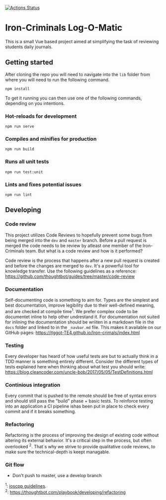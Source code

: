[![Actions Status](https://github.com/itggot-TE4/TE4/workflows/tests/badge.svg)](https://github.com/itggot-TE4/Yala/actions)

# Iron-Criminals Log-O-Matic

This is a small Vue based project aimed at simplifying the task of reviewing students daily journals.

## Getting started

After cloning the repo you will need to navigate into the `lib` folder from where you will need to run the following command.

```text
npm install
```

To get it running you can then use one of the following commands, depending on you intentions.

### Hot-reloads for development

```text
npm run serve
```

### Compiles and minifies for production

```text
npm run build
```

### Runs all unit tests

```text
npm run test:unit
```

### Lints and fixes potential issues

```text
npm run lint
```

## Developing

### Code review

This project utilizes Code Reviews to hopefully prevent some bugs from being merged into the `dev` and `master` branch.
Before a pull request is merged the code needs to be review by atleast one member of the Iron-Criminals team. But what is a code review and how is it performed?

Code review is the process that happens after a new pull request is created and before the changes are merged to `dev`. It's a powerful tool for knowledge transfer. Use the following guidelines as a reference: https://github.com/thoughtbot/guides/tree/master/code-review

### Documentation

Self-documenting code is something to aim for. Types are the simplest and best documentation, improve legibility due to their well-defined meaning, and are checked at compile time<sup>1</sup>. We prefer complex code to be documentet inline to help other undrestand it. For documentation not suited for inlining the documentation should be wriiten in a markdown file in the `docs` folder and linked to in the `_navbar.md` file. This makes it available on our GitHub pages: <https://itggot-TE4.github.io/Iron-crimals/index.html>

### Testing

Every developer has heard of how useful tests are but to actually think in a TDD manner is something entirely different. Consider the different types of tests explained here when thinking about what test you should write: <https://blog.cleancoder.com/uncle-bob/2017/05/05/TestDefinitions.html>

### Continious integration

Every commit that is pushed to the remote should be free of syntax errors and should still pass the "build" phase + basic tests. To reinforce testing into an application a CI pipeline ishas been put in place to check every commit and if it breaks something.

### Refactoring

Refactoring is the process of improving the design of existing code without altering its external behavior. It's a critical step in the process, but often overlooked <sup>2</sup>. That´s why we strive to provide qualitative code reviews, to make sure the technical-depth is keept managable.

### Git flow

- Don't push to master, use a develop branch

<sup>1</sup>: [ioscpp guidelines](https://github.com/isocpp/CppCoreGuidelines/blob/master/CppCoreGuidelines.md).  
<sup>2</sup>: <https://thoughtbot.com/playbook/developing/refactoring>
